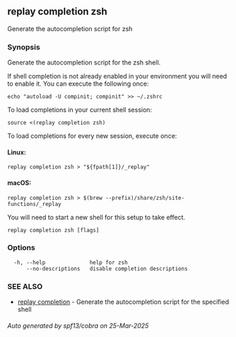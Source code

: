 ## replay completion zsh

Generate the autocompletion script for zsh

### Synopsis

Generate the autocompletion script for the zsh shell.

If shell completion is not already enabled in your environment you will need
to enable it.  You can execute the following once:

	echo "autoload -U compinit; compinit" >> ~/.zshrc

To load completions in your current shell session:

	source <(replay completion zsh)

To load completions for every new session, execute once:

#### Linux:

	replay completion zsh > "${fpath[1]}/_replay"

#### macOS:

	replay completion zsh > $(brew --prefix)/share/zsh/site-functions/_replay

You will need to start a new shell for this setup to take effect.


```
replay completion zsh [flags]
```

### Options

```
  -h, --help              help for zsh
      --no-descriptions   disable completion descriptions
```

### SEE ALSO

* [replay completion](replay_completion.md)	 - Generate the autocompletion script for the specified shell

###### Auto generated by spf13/cobra on 25-Mar-2025
